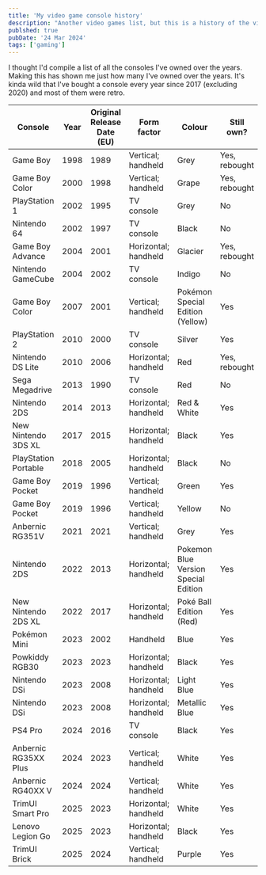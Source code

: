 ```yaml
---
title: 'My video game console history'
description: "Another video games list, but this is a history of the video game consoles I've owned."
publshed: true
pubDate: '24 Mar 2024'
tags: ['gaming']
---
```


I thought I'd compile a list of all the consoles I've owned over the years. Making this has shown me just how many I've owned over the years. It's kinda wild that I've bought a console every year since 2017 (excluding 2020) and most of them were retro.


| Console 			   | Year | Original Release Date (EU) | Form factor        | Colour 							  | Still own?    |
|----------------------|------|----------------------------|--------------------|--------------------------------------|---------------|
| Game Boy 			   | 1998 | 1989					   | Vertical; handheld | Grey								  | Yes, rebought |	
| Game Boy Color 	   | 2000 | 1998					   | Vertical; handheld | Grape 							      | Yes, rebought |
| PlayStation 1  	   | 2002 | 1995					   | TV console         | Grey								  | No			  |
| Nintendo 64    	   | 2002 | 1997				       | TV console         | Black 							      | No			  |
| Game Boy Advance	   | 2004 | 2001					   | Horizontal; handheld | Glacier 							  | Yes, rebought |
| Nintendo GameCube    | 2004 | 2002					   | TV console | Indigo 						      | No			  |
| Game Boy Color       | 2007 | 2001					   | Vertical; handheld | Pokémon Special Edition (Yellow)     | Yes			  |
| PlayStation 2  	   | 2010 | 2000					   | TV console | Silver 					          | Yes			  |
| Nintendo DS Lite 	   | 2010 | 2006					   | Horizontal; handheld | Red   							      | Yes, rebought |
| Sega Megadrive 	   | 2013 | 1990					   | TV console | Red   							      | No			  |
| Nintendo 2DS    	   | 2014 | 2013					   | Horizontal; handheld | Red & White					      | Yes			  |
| New Nintendo 3DS XL  | 2017 | 2015					   | Horizontal; handheld | Black								  | Yes			  |
| PlayStation Portable | 2018 | 2005					   | Horizontal; handheld | Black								  | No			  |
| Game Boy Pocket	   | 2019 | 1996					   | Vertical; handheld | Green								  | Yes			  |
| Game Boy Pocket	   | 2019 | 1996					   | Vertical; handheld | Yellow								  | No			  |
| Anbernic RG351V	   | 2021 | 2021					   | Vertical; handheld | Grey								  | Yes			  |
| Nintendo 2DS    	   | 2022 | 2013					   | Horizontal; handheld | Pokemon Blue Version Special Edition | Yes			  |
| New Nintendo 2DS XL  | 2022 | 2017					   | Horizontal; handheld | Poké Ball Edition (Red) 			  | Yes			  |
| Pokémon Mini		   | 2023 | 2002					   | Handheld | Blue								  | Yes			  |
| Powkiddy RGB30       | 2023 | 2023					   | Horizontal; handheld | Black 							      | Yes			  |
| Nintendo DSi		   | 2023 | 2008					   | Horizontal; handheld | Light Blue						      | Yes			  |
| Nintendo DSi         | 2023 | 2008					   | Horizontal; handheld | Metallic Blue					      | Yes			  |
| PS4 Pro    		   | 2024 | 2016					   | TV console | Black 							      | Yes			  |
| Anbernic RG35XX Plus | 2024 | 2023					   | Vertical; handheld | White 							      | Yes			  |
| Anbernic RG40XX V    | 2024 | 2024					   | Vertical; handheld | White 							      | Yes			  |
| TrimUI Smart Pro     | 2025 | 2023					   | Horizontal; handheld | White 							      | Yes			  |
| Lenovo Legion Go    | 2025 | 2023					   | Horizontal; handheld | Black 							      | Yes			  |
| TrimUI Brick       | 2025 | 2024					   | Vertical; handheld | Purple 							      | Yes			  |